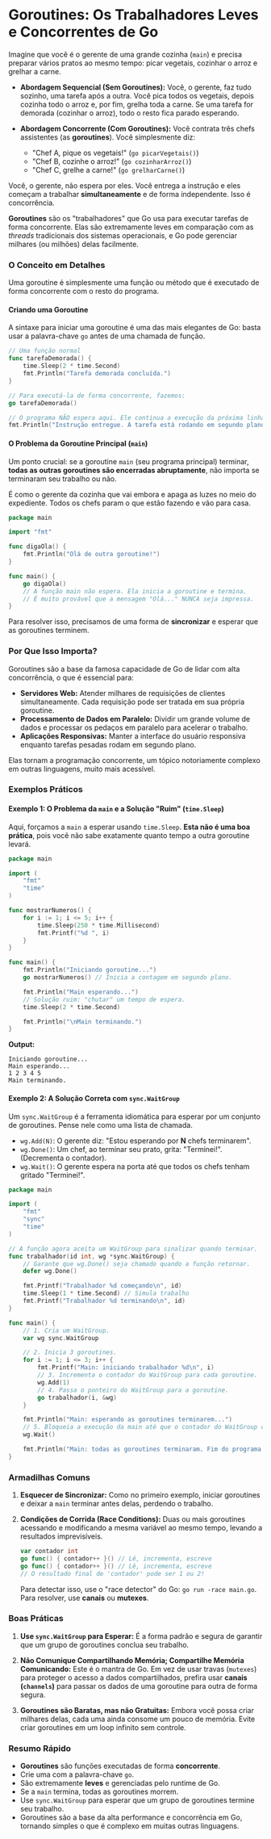 # Goroutines: Os Trabalhadores Leves e Concorrentes de Go

Imagine que você é o gerente de uma grande cozinha (`main`) e precisa preparar vários pratos ao mesmo tempo: picar vegetais, cozinhar o arroz e grelhar a carne.

*   **Abordagem Sequencial (Sem Goroutines):** Você, o gerente, faz tudo sozinho, uma tarefa após a outra. Você pica todos os vegetais, depois cozinha todo o arroz e, por fim, grelha toda a carne. Se uma tarefa for demorada (cozinhar o arroz), todo o resto fica parado esperando.

*   **Abordagem Concorrente (Com Goroutines):** Você contrata três chefs assistentes (as **goroutines**). Você simplesmente diz:
    *   "Chef A, pique os vegetais!" (`go picarVegetais()`)
    *   "Chef B, cozinhe o arroz!" (`go cozinharArroz()`)
    *   "Chef C, grelhe a carne!" (`go grelharCarne()`)

Você, o gerente, não espera por eles. Você entrega a instrução e eles começam a trabalhar **simultaneamente** e de forma independente. Isso é concorrência.

**Goroutines** são os "trabalhadores" que Go usa para executar tarefas de forma concorrente. Elas são extremamente leves em comparação com as *threads* tradicionais dos sistemas operacionais, e Go pode gerenciar milhares (ou milhões) delas facilmente.

### O Conceito em Detalhes

Uma goroutine é simplesmente uma função ou método que é executado de forma concorrente com o resto do programa.

#### Criando uma Goroutine

A sintaxe para iniciar uma goroutine é uma das mais elegantes de Go: basta usar a palavra-chave `go` antes de uma chamada de função.

```go
// Uma função normal
func tarefaDemorada() {
    time.Sleep(2 * time.Second)
    fmt.Println("Tarefa demorada concluída.")
}

// Para executá-la de forma concorrente, fazemos:
go tarefaDemorada()

// O programa NÃO espera aqui. Ele continua a execução da próxima linha imediatamente.
fmt.Println("Instrução entregue. A tarefa está rodando em segundo plano.")
```

#### O Problema da Goroutine Principal (`main`)

Um ponto crucial: se a goroutine `main` (seu programa principal) terminar, **todas as outras goroutines são encerradas abruptamente**, não importa se terminaram seu trabalho ou não.

É como o gerente da cozinha que vai embora e apaga as luzes no meio do expediente. Todos os chefs param o que estão fazendo e vão para casa.

```go
package main

import "fmt"

func digaOla() {
    fmt.Println("Olá de outra goroutine!")
}

func main() {
    go digaOla()
    // A função main não espera. Ela inicia a goroutine e termina.
    // É muito provável que a mensagem "Olá..." NUNCA seja impressa.
}
```

Para resolver isso, precisamos de uma forma de **sincronizar** e esperar que as goroutines terminem.

### Por Que Isso Importa?

Goroutines são a base da famosa capacidade de Go de lidar com alta concorrência, o que é essencial para:
*   **Servidores Web:** Atender milhares de requisições de clientes simultaneamente. Cada requisição pode ser tratada em sua própria goroutine.
*   **Processamento de Dados em Paralelo:** Dividir um grande volume de dados e processar os pedaços em paralelo para acelerar o trabalho.
*   **Aplicações Responsivas:** Manter a interface do usuário responsiva enquanto tarefas pesadas rodam em segundo plano.

Elas tornam a programação concorrente, um tópico notoriamente complexo em outras linguagens, muito mais acessível.

### Exemplos Práticos

#### Exemplo 1: O Problema da `main` e a Solução "Ruim" (`time.Sleep`)

Aqui, forçamos a `main` a esperar usando `time.Sleep`. **Esta não é uma boa prática**, pois você não sabe exatamente quanto tempo a outra goroutine levará.

```go
package main

import (
    "fmt"
    "time"
)

func mostrarNumeros() {
    for i := 1; i <= 5; i++ {
        time.Sleep(250 * time.Millisecond)
        fmt.Printf("%d ", i)
    }
}

func main() {
    fmt.Println("Iniciando goroutine...")
    go mostrarNumeros() // Inicia a contagem em segundo plano.

    fmt.Println("Main esperando...")
    // Solução ruim: "chutar" um tempo de espera.
    time.Sleep(2 * time.Second)

    fmt.Println("\nMain terminando.")
}
```
**Output:**
```
Iniciando goroutine...
Main esperando...
1 2 3 4 5 
Main terminando.
```

#### Exemplo 2: A Solução Correta com `sync.WaitGroup`

Um `sync.WaitGroup` é a ferramenta idiomática para esperar por um conjunto de goroutines. Pense nele como uma lista de chamada.

*   `wg.Add(N)`: O gerente diz: "Estou esperando por **N** chefs terminarem".
*   `wg.Done()`: Um chef, ao terminar seu prato, grita: "Terminei!". (Decrementa o contador).
*   `wg.Wait()`: O gerente espera na porta até que todos os chefs tenham gritado "Terminei!".

```go
package main

import (
    "fmt"
    "sync"
    "time"
)

// A função agora aceita um WaitGroup para sinalizar quando terminar.
func trabalhador(id int, wg *sync.WaitGroup) {
    // Garante que wg.Done() seja chamado quando a função retornar.
    defer wg.Done()

    fmt.Printf("Trabalhador %d começando\n", id)
    time.Sleep(1 * time.Second) // Simula trabalho
    fmt.Printf("Trabalhador %d terminando\n", id)
}

func main() {
    // 1. Cria um WaitGroup.
    var wg sync.WaitGroup

    // 2. Inicia 3 goroutines.
    for i := 1; i <= 3; i++ {
        fmt.Printf("Main: iniciando trabalhador %d\n", i)
        // 3. Incrementa o contador do WaitGroup para cada goroutine.
        wg.Add(1)
        // 4. Passa o ponteiro do WaitGroup para a goroutine.
        go trabalhador(i, &wg)
    }

    fmt.Println("Main: esperando as goroutines terminarem...")
    // 5. Bloqueia a execução da main até que o contador do WaitGroup chegue a zero.
    wg.Wait()

    fmt.Println("Main: todas as goroutines terminaram. Fim do programa.")
}
```

### Armadilhas Comuns

1.  **Esquecer de Sincronizar:** Como no primeiro exemplo, iniciar goroutines e deixar a `main` terminar antes delas, perdendo o trabalho.

2.  **Condições de Corrida (Race Conditions):** Duas ou mais goroutines acessando e modificando a mesma variável ao mesmo tempo, levando a resultados imprevisíveis.
    ```go
    var contador int
    go func() { contador++ }() // Lê, incrementa, escreve
    go func() { contador++ }() // Lê, incrementa, escreve
    // O resultado final de 'contador' pode ser 1 ou 2!
    ```
    Para detectar isso, use o "race detector" do Go: `go run -race main.go`. Para resolver, use **canais** ou **mutexes**.

### Boas Práticas

1.  **Use `sync.WaitGroup` para Esperar:** É a forma padrão e segura de garantir que um grupo de goroutines conclua seu trabalho.

2.  **Não Comunique Compartilhando Memória; Compartilhe Memória Comunicando:** Este é o mantra de Go. Em vez de usar travas (`mutexes`) para proteger o acesso a dados compartilhados, prefira usar **canais (`channels`)** para passar os dados de uma goroutine para outra de forma segura.

3.  **Goroutines são Baratas, mas não Gratuitas:** Embora você possa criar milhares delas, cada uma ainda consome um pouco de memória. Evite criar goroutines em um loop infinito sem controle.

### Resumo Rápido

*   **Goroutines** são funções executadas de forma **concorrente**.
*   Crie uma com a palavra-chave `go`.
*   São extremamente **leves** e gerenciadas pelo runtime de Go.
*   Se a `main` termina, todas as goroutines morrem.
*   Use `sync.WaitGroup` para esperar que um grupo de goroutines termine seu trabalho.
*   Goroutines são a base da alta performance e concorrência em Go, tornando simples o que é complexo em muitas outras linguagens.
